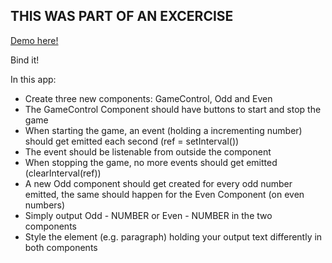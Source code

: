 ## THIS WAS PART OF AN EXCERCISE

<a href="https://ric-ros.github.io/bind-it/">Demo here!</a>

Bind it!

In this app:

- Create three new components: GameControl, Odd and Even
- The GameControl Component should have buttons to start and stop the game
- When starting the game, an event (holding a incrementing number) should get emitted each second (ref = setInterval())
- The event should be listenable from outside the component
- When stopping the game, no more events should get emitted (clearInterval(ref))
- A new Odd component should get created for every odd number emitted, the same should happen for the Even Component (on even numbers)
- Simply output Odd - NUMBER or Even - NUMBER in the two components
- Style the element (e.g. paragraph) holding your output text differently in both components
